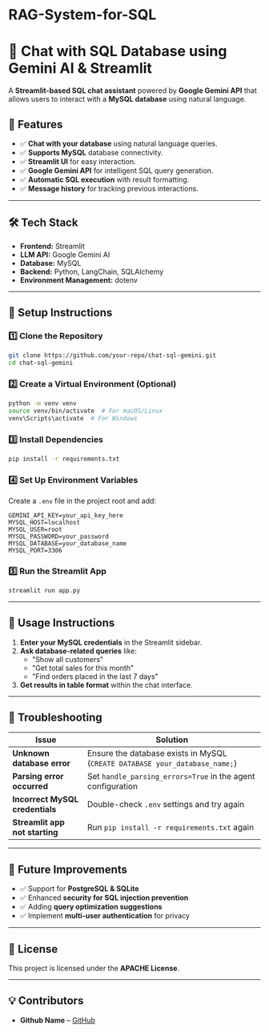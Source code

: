 # RAG-System-for-SQL

# 🥜 Chat with SQL Database using Gemini AI & Streamlit

A **Streamlit-based SQL chat assistant** powered by **Google Gemini API** that allows users to interact with a **MySQL database** using natural language.

## 🚀 Features
- ✅ **Chat with your database** using natural language queries.
- ✅ **Supports MySQL** database connectivity.
- ✅ **Streamlit UI** for easy interaction.
- ✅ **Google Gemini API** for intelligent SQL query generation.
- ✅ **Automatic SQL execution** with result formatting.
- ✅ **Message history** for tracking previous interactions.

---

## 🛠️ Tech Stack
- **Frontend:** Streamlit  
- **LLM API:** Google Gemini AI  
- **Database:** MySQL  
- **Backend:** Python, LangChain, SQLAlchemy  
- **Environment Management:** dotenv  

---

## 📌 Setup Instructions

### 1️⃣ Clone the Repository
```sh
git clone https://github.com/your-repo/chat-sql-gemini.git
cd chat-sql-gemini
```

### 2️⃣ Create a Virtual Environment (Optional)
```sh
python -m venv venv
source venv/bin/activate  # For macOS/Linux
venv\Scripts\activate  # For Windows
```

### 3️⃣ Install Dependencies
```sh
pip install -r requirements.txt
```

### 4️⃣ Set Up Environment Variables
Create a `.env` file in the project root and add:
```
GEMINI_API_KEY=your_api_key_here
MYSQL_HOST=localhost
MYSQL_USER=root
MYSQL_PASSWORD=your_password
MYSQL_DATABASE=your_database_name
MYSQL_PORT=3306
```

### 5️⃣ Run the Streamlit App
```sh
streamlit run app.py
```

---

## 🎯 Usage Instructions
1. **Enter your MySQL credentials** in the Streamlit sidebar.
2. **Ask database-related queries** like:
   - "Show all customers"
   - "Get total sales for this month"
   - "Find orders placed in the last 7 days"
3. **Get results in table format** within the chat interface.

---

## 🔧 Troubleshooting
| Issue | Solution |
|--------|----------|
| **Unknown database error** | Ensure the database exists in MySQL (`CREATE DATABASE your_database_name;`) |
| **Parsing error occurred** | Set `handle_parsing_errors=True` in the agent configuration |
| **Incorrect MySQL credentials** | Double-check `.env` settings and try again |
| **Streamlit app not starting** | Run `pip install -r requirements.txt` again |

---

## 🔮 Future Improvements
- ✅ Support for **PostgreSQL & SQLite**
- ✅ Enhanced **security for SQL injection prevention**
- ✅ Adding **query optimization suggestions**
- ✅ Implement **multi-user authentication** for privacy

---

## 📜 License
This project is licensed under the **APACHE License**.

---

## 💡 Contributors
- **Github Name** – [GitHub](https://github.com/fenil1307)  

